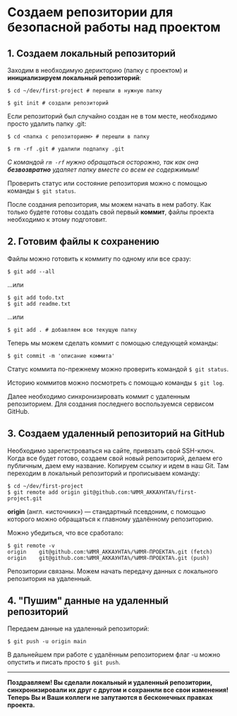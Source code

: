 # Создаем репозитории для безопасной работы над проектом
## 1. Создаем локальный репозиторий
Заходим в необходимую дерикторию (папку с проектом) и **инициализируем локальный репозиторий**:

```
$ cd ~/dev/first-project # перешли в нужную папку

$ git init # создали репозиторий
```

Если репозиторий был случайно создан не в том месте, необходимо просто удалить папку .git:
```
$ cd <папка с репозиторием> # перешли в папку

$ rm -rf .git # удалили подпапку .git
```
*С командой `rm -rf` нужно обращаться осторожно, так как она **безвозвратно** удаляет папку вместе со всем ее содержимым!*

Проверить статус или состояние репозитория можно с помощью команды `$ git status`.

После создания репозитория, мы можем начать в нем работу. Как только будете готовы создать свой первый **коммит**, файлы проекта необходимо к этому подготовит.

## 2. Готовим файлы к сохранению
Файлы можно готовить к коммиту по одному или все сразу:
```
$ git add --all
```
...или
```
$ git add todo.txt
$ git add readme.txt
```
...или
```
$ git add . # добавляем всю текущую папку
```

Теперь мы можем сделать коммит с помощью следующей команды:
```
$ git commit -m 'описание коммита'
```

Статус коммита по-прежнему можно проверить командой `$ git status`.

Историю коммитов можно посмотреть с помощью команды `$ git log`.

Далее необходимо синхронизировать коммит с удаленным репозиторием. Для создания последнего воспользуемся сервисом GitHub.

## 3. Создаем удаленный репозиторий на GitHub
Необходимо зарегистроваться на сайте, привязать свой SSH-ключ. Когда все будет готово, создаем свой новый репозиторий, делаем его публичным, даем ему название. Копируем ссылку и идем в наш Git. Там переходим в локальный репозиторий и прописываем команду:
```
$ cd ~/dev/first-project
$ git remote add origin git@github.com:%ИМЯ_АККАУНТА%/first-project.git
```
**origin** (англ. «источник») — стандартный псевдоним, с помощью которого можно обращаться к главному удалённому репозиторию.

Можно убедиться, что все сработало:
```
$ git remote -v
origin    git@github.com:%ИМЯ_АККАУНТА%/%ИМЯ-ПРОЕКТА%.git (fetch)
origin    git@github.com:%ИМЯ_АККАУНТА%/%ИМЯ-ПРОЕКТА%.git (push)
```
Репозитории связаны. Можем начать передачу данных с локального репозитория на удаленный.

## 4. "Пушим" данные на удаленный репозиторий
Передаем данные на удаленный репозиторий:
```
$ git push -u origin main
```
В дальнейшем при работе с удалённым репозиторием флаг -u можно опустить и писать просто `$ git push`.
___
**Поздравляем! Вы сделали локальный и удаленный репозитории, синхронизировали их друг с другом и сохранили все свои изменения! Теперь Вы и Ваши коллеги не запутаются в бесконечных правках проекта.**